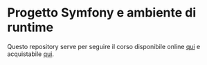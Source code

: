 # Progetto Symfony e ambiente di runtime

Questo repository serve per seguire il corso disponibile online [qui](https://paolostefan.it) e acquistabile [qui](https://paolostefan.it).
